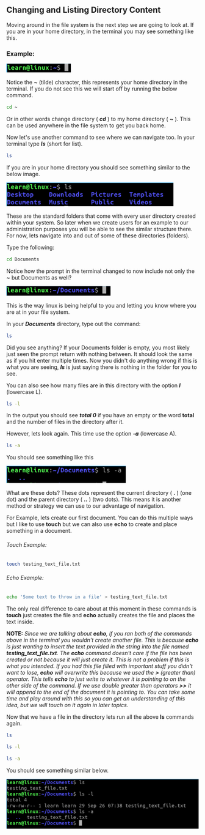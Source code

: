 ## Changing and Listing Directory Content

Moving around in the file system is the next step we are going to look at. If you are in your home directory, in the terminal you may see something like this. 

### Example: 

![Home directory](../assets/home_directory.png)

Notice the _***~***_ (tilde) character, this represents your home directory in the terminal.  If you do not see this we will start off by running the below command. 

```.sh
cd ~
```

Or in other words change directory ( ***cd*** ) to my home directory ( ***~*** ). This can be used anywhere in the file system to get you back home. 

Now let's use another command to see where we can navigate too.  In your terminal type ***ls*** (short for list). 
```.sh
ls
```
If you are in your home directory you should see something similar to the below image. 


![Home directory contents](../assets/home_directory_contents.png)

These are the standard folders that come with every user directory created within your system. So later when we create users for an example to our administration purposes you will be able to see the similar structure there. For now, lets navigate into and out of some of these directories (folders).

Type the following: 
```.sh
cd Documents
```

Notice how the prompt in the terminal changed to now include not only the ***~*** but Documents as well? 

![Home directory](../assets/documents_prompt.png)

This is the way linux is being helpful to you and letting you know where you are at in your file system.

In your ***Documents*** directory, type out the command: 
```.sh
ls
```

Did you see anything? If your Documents folder is empty, you most likely just seen the prompt return with nothing between. It should look the same as if you hit enter multiple times. Now you didn't do anything wrong if this is what you are seeing, ***ls*** is just saying there is nothing in the folder for you to see. 

You can also see how many files are in this directory with the option ***l*** (lowercase L). 
```.sh
ls -l
```

In the output you should see _**total 0**_ if you have an empty or the word **total** and the number of files in the directory after it. 

However, lets look again.  This time use the option ***-a*** (lowercase A).
```.sh
ls -a
```

You should see something like this

![Hidden directories](../assets/hidden_directories.png)

What are these dots?  These dots represent the current directory ( **.** ) (one dot) and the parent directory ( **..** ) (two dots). This means it is another method or strategy we can use to our advantage of navigation.  

For Example, lets create our first document. You can do this multiple ways but I like to use **touch** but we can also use **echo** to create and place something in a document. 

###### Touch Example: 
```.sh
touch testing_text_file.txt
```

###### Echo Example: 
```.sh
echo 'Some text to throw in a file' > testing_text_file.txt
```

The only real difference to care about at this moment in these commands is **touch** just creates the file and **echo** actually creates the file and places the text inside. 

**NOTE:** _Since we are talking about **echo**, if you ran both of the commands above in the terminal you wouldn't create another file. This is because **echo** is just wanting to insert the text provided in the string into the file named **testing_text_file.txt**.  The **echo** command doesn't care if the file has been created or not because it will just create it.  This is not a problem if this is what you intended. If you had this file filled with important stuff you didn't want to lose, **echo** will overwrite this because we used the **>** (greater than) operator. This tells **echo** to just write to whatever it is pointing to on the other side of the command. If we use double greater than operators **>>** it will append to the end of the document it is pointing to. You can take some time and play around with this so you can get an understanding of this idea, but we will touch on it again in later topics._

Now that we have a file in the directory lets run all the above **ls** commands again. 

```.sh
ls
```
```.sh
ls -l
```
```.sh
ls -a
```

You should see something similar below. 

![List commands together](../assets/ls_commands_together.png)